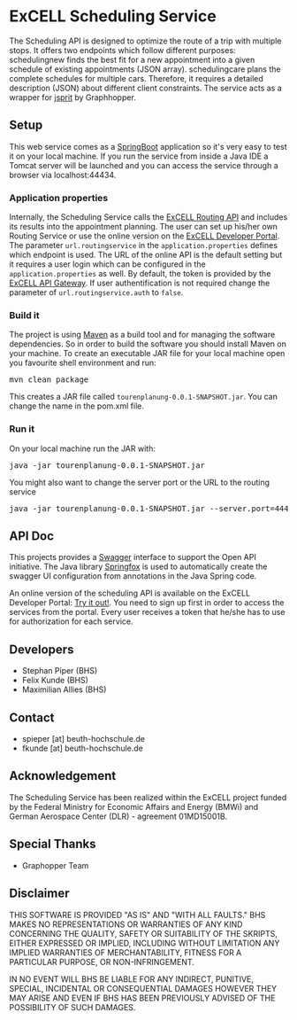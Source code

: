 # ExCELL Scheduling Service

The Scheduling API is designed to optimize the route of a trip with multiple stops. It offers two endpoints which follow different purposes:
schedulingnew finds the best fit for a new appointment into a given schedule of existing appointments (JSON array).
schedulingcare plans the complete schedules for multiple cars. Therefore, it requires a detailed description (JSON) about different client constraints. The service acts as a wrapper for [jsprit](https://github.com/graphhopper/jsprit) by Graphhopper.


## Setup

This web service comes as a [SpringBoot](https://projects.spring.io/spring-boot/) application so it's very easy to test it on your local machine. If you run the service from inside a Java IDE a Tomcat server will be launched and you can access the service through a browser via localhost:44434.

### Application properties

Internally, the Scheduling Service calls the [ExCELL Routing API](https://github.com/excell-mobility/routing_service) and includes its results into the appointment planning. The user can set up his/her own Routing Service or use the online version on the [ExCELL Developer Portal](https://www.excell-mobility.de/developer/docs.php?service=routing_service). The parameter `url.routingservice` in the `application.properties` defines which endpoint is used. The URL of the online API is the default setting but it requires a user login which can be configured in the `application.properties` as well. By default, the token is provided by the [ExCELL API Gateway](https://dlr-integration.minglabs.com/api/v1/tokenauth/). If user authentification is not required change the parameter of `url.routingservice.auth` to `false`.

### Build it

The project is using [Maven](https://maven.apache.org/) as a build tool and for managing the software dependencies. So in order to build the software you should install Maven on your machine. To create an executable JAR file for your local machine open you favourite shell environment and run:

<pre>mvn clean package</pre>

This creates a JAR file called `tourenplanung-0.0.1-SNAPSHOT.jar`. You can change the name in the pom.xml file.

### Run it

On your local machine run the JAR with:

<pre>java -jar tourenplanung-0.0.1-SNAPSHOT.jar</pre>

You might also want to change the server port or the URL to the routing service

<pre>java -jar tourenplanung-0.0.1-SNAPSHOT.jar --server.port=44444 --url.routingservice=http://localhost:43434</pre>


## API Doc

This projects provides a [Swagger](https://swagger.io/) interface to support the Open API initiative. The Java library [Springfox](http://springfox.github.io/springfox/) is used to automatically create the swagger UI configuration from annotations in the Java Spring code.

An online version of the scheduling API is available on the ExCELL Developer Portal: [Try it out!](https://www.excell-mobility.de/developer/docs.php?service=scheduling_service). You need to sign up first in order to access the services from the portal. Every user receives a token that he/she has to use for authorization for each service.


## Developers

* Stephan Piper (BHS)
* Felix Kunde (BHS)
* Maximilian Allies (BHS)


## Contact

* spieper [at] beuth-hochschule.de
* fkunde [at] beuth-hochschule.de


## Acknowledgement
The Scheduling Service has been realized within the ExCELL project funded by the Federal Ministry for Economic Affairs and Energy (BMWi) and German Aerospace Center (DLR) - agreement 01MD15001B.


## Special Thanks

* Graphopper Team


## Disclaimer

THIS SOFTWARE IS PROVIDED "AS IS" AND "WITH ALL FAULTS." 
BHS MAKES NO REPRESENTATIONS OR WARRANTIES OF ANY KIND CONCERNING THE 
QUALITY, SAFETY OR SUITABILITY OF THE SKRIPTS, EITHER EXPRESSED OR 
IMPLIED, INCLUDING WITHOUT LIMITATION ANY IMPLIED WARRANTIES OF 
MERCHANTABILITY, FITNESS FOR A PARTICULAR PURPOSE, OR NON-INFRINGEMENT.

IN NO EVENT WILL BHS BE LIABLE FOR ANY INDIRECT, PUNITIVE, SPECIAL, 
INCIDENTAL OR CONSEQUENTIAL DAMAGES HOWEVER THEY MAY ARISE AND EVEN IF 
BHS HAS BEEN PREVIOUSLY ADVISED OF THE POSSIBILITY OF SUCH DAMAGES.
